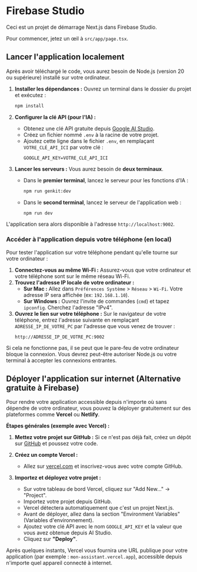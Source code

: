 # Firebase Studio

Ceci est un projet de démarrage Next.js dans Firebase Studio.

Pour commencer, jetez un œil à `src/app/page.tsx`.

## Lancer l'application localement

Après avoir téléchargé le code, vous aurez besoin de Node.js (version 20 ou supérieure) installé sur votre ordinateur.

1.  **Installer les dépendances :**
    Ouvrez un terminal dans le dossier du projet et exécutez :
    ```bash
    npm install
    ```

2.  **Configurer la clé API (pour l'IA) :**
    -   Obtenez une clé API gratuite depuis [Google AI Studio](https://aistudio.google.com/app/apikey).
    -   Créez un fichier nommé `.env` à la racine de votre projet.
    -   Ajoutez cette ligne dans le fichier `.env`, en remplaçant `VOTRE_CLÉ_API_ICI` par votre clé :
        ```
        GOOGLE_API_KEY=VOTRE_CLÉ_API_ICI
        ```

3.  **Lancer les serveurs :**
    Vous aurez besoin de **deux terminaux**.

    -   Dans le **premier terminal**, lancez le serveur pour les fonctions d'IA :
        ```bash
        npm run genkit:dev
        ```
    -   Dans le **second terminal**, lancez le serveur de l'application web :
        ```bash
        npm run dev
        ```

L'application sera alors disponible à l'adresse `http://localhost:9002`.

### Accéder à l'application depuis votre téléphone (en local)

Pour tester l'application sur votre téléphone pendant qu'elle tourne sur votre ordinateur :

1.  **Connectez-vous au même Wi-Fi :** Assurez-vous que votre ordinateur et votre téléphone sont sur le même réseau Wi-Fi.
2.  **Trouvez l'adresse IP locale de votre ordinateur :**
    -   **Sur Mac :** Allez dans `Préférences Système` > `Réseau` > `Wi-Fi`. Votre adresse IP sera affichée (ex: `192.168.1.10`).
    -   **Sur Windows :** Ouvrez l'invite de commandes (`cmd`) et tapez `ipconfig`. Cherchez l'adresse "IPv4".
3.  **Ouvrez le lien sur votre téléphone :**
    Sur le navigateur de votre téléphone, entrez l'adresse suivante en remplaçant `ADRESSE_IP_DE_VOTRE_PC` par l'adresse que vous venez de trouver :
    ```
    http://ADRESSE_IP_DE_VOTRE_PC:9002
    ```
Si cela ne fonctionne pas, il se peut que le pare-feu de votre ordinateur bloque la connexion. Vous devrez peut-être autoriser Node.js ou votre terminal à accepter les connexions entrantes.

## Déployer l'application sur internet (Alternative gratuite à Firebase)

Pour rendre votre application accessible depuis n'importe où sans dépendre de votre ordinateur, vous pouvez la déployer gratuitement sur des plateformes comme **Vercel** ou **Netlify**.

**Étapes générales (exemple avec Vercel) :**

1.  **Mettez votre projet sur GitHub :** Si ce n'est pas déjà fait, créez un dépôt sur [GitHub](https://github.com/) et poussez votre code.

2.  **Créez un compte Vercel :**
    -   Allez sur [vercel.com](https://vercel.com) et inscrivez-vous avec votre compte GitHub.

3.  **Importez et déployez votre projet :**
    -   Sur votre tableau de bord Vercel, cliquez sur "Add New..." -> "Project".
    -   Importez votre projet depuis GitHub.
    -   Vercel détectera automatiquement que c'est un projet Next.js.
    -   Avant de déployer, allez dans la section "Environment Variables" (Variables d'environnement).
    -   Ajoutez votre clé API avec le nom `GOOGLE_API_KEY` et la valeur que vous avez obtenue depuis AI Studio.
    -   Cliquez sur **"Deploy"**.

Après quelques instants, Vercel vous fournira une URL publique pour votre application (par exemple : `mon-assistant.vercel.app`), accessible depuis n'importe quel appareil connecté à internet.
